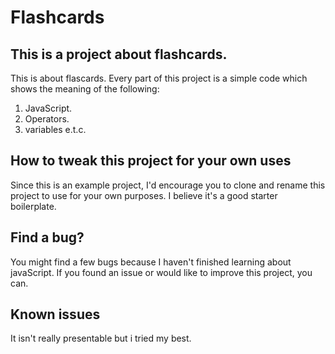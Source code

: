 # Flashcards

## This is a project about flashcards. 

This is about flascards. Every part of this project is a simple code which shows the meaning of the following:

1. JavaScript.
2. Operators.
3. variables e.t.c.

## How to tweak this project for your own uses

Since this is an example project, I'd encourage you to clone and rename this project to use for your own purposes. I believe it's a good starter boilerplate.

## Find a bug?

You might find a few bugs because I haven't finished learning about javaScript. If you found an issue or would like to improve this project, you can.

## Known issues

It isn't really presentable but i tried my best.